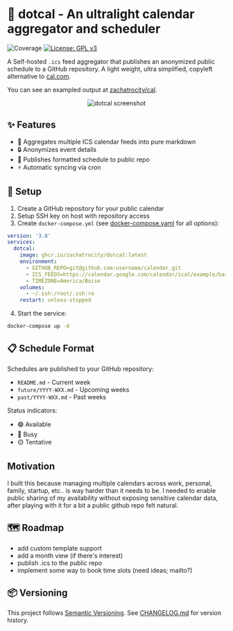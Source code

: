 # 📅 dotcal - An ultralight calendar aggregator and scheduler

![Coverage](https://img.shields.io/badge/Coverage-82.7%25-brightgreen)
[![License: GPL v3](https://img.shields.io/badge/License-GPLv3-blue.svg)](https://www.gnu.org/licenses/gpl-3.0)

A Self-hosted `.ics` feed aggregator that publishes an anonymized public schedule to a GitHub repository. A light weight, ultra simplified, copyleft alternative to [cal.com](https://cal.com).

You can see an exampled output at [zachatrocity/cal](https://github.com/zachatrocity/cal).

<p align="center">
  <img src="https://gist.githubusercontent.com/zachatrocity/e0246929ef65bb738bcf7a74c42b1bbf/raw/03eacfef248a275d915c314c295b673c6b1c4f7d/IMG_0291.jpeg" alt="dotcal screenshot"/>
</p>

## ✨ Features

- 🔄 Aggregates multiple ICS calendar feeds into pure markdown
- 🔒 Anonymizes event details
- 📝 Publishes formatted schedule to public repo
- ⚡ Automatic syncing via cron

## 🚀 Setup

1. Create a GitHub repository for your public calendar
2. Setup SSH key on host with repository access
3. Create `docker-compose.yml` (see [docker-compose.yaml](/docker-compose.yml) for all options):

```yaml
version: '3.8'
services:
  dotcal:
    image: ghcr.io/zachatrocity/dotcal:latest
    environment:
      - GITHUB_REPO=git@github.com:username/calendar.git
      - ICS_FEEDS=https://calendar.google.com/calendar/ical/example/basic.ics
      - TIMEZONE=America/Boise
    volumes:
      - ~/.ssh:/root/.ssh:ro
    restart: unless-stopped
```

4. Start the service:
```bash
docker-compose up -d
```

## 📋 Schedule Format

Schedules are published to your GitHub repository:
- `README.md` - Current week
- `future/YYYY-WXX.md` - Upcoming weeks
- `past/YYYY-WXX.md` - Past weeks

Status indicators:
- 🟢 Available
- 🔴 Busy
- 🟡 Tentative

## Motivation
I built this because managing multiple calendars across work, personal, family, startup, etc.. is way harder than it needs to be. I needed to enable public sharing of my availability without exposing sensitive calendar data, after playing with it for a bit a public github repo felt natural.

## 🗺️ Roadmap
- add custom template support
- add a month view (if there's interest)
- publish .ics to the public repo
- implement some way to book time slots (need ideas; mailto?)

## 📦 Versioning

This project follows [Semantic Versioning](https://semver.org/). See [CHANGELOG.md](CHANGELOG.md) for version history.
